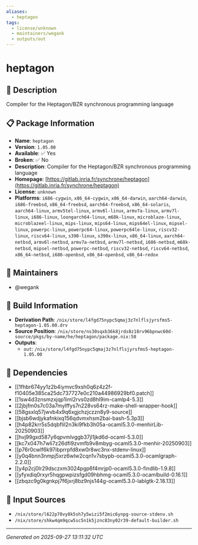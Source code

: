 ```yaml
---
aliases:
  - heptagon
tags:
  - license/unknown
  - maintainers/wegank
  - outputs/out
---
```


# heptagon

## 📝 Description

Compiler for the Heptagon/BZR synchronous programming language

## 📋 Package Information

- **Name**: `heptagon`
- **Version**: `1.05.00`
- **Available**: ✅ Yes
- **Broken**: ✅ No
- **Description**: Compiler for the Heptagon/BZR synchronous programming language
- **Homepage**: [https://gitlab.inria.fr/synchrone/heptagon](https://gitlab.inria.fr/synchrone/heptagon)
- **License**: `unknown`
- **Platforms**: `i686-cygwin`, `x86_64-cygwin`, `x86_64-darwin`, `aarch64-darwin`, `i686-freebsd`, `x86_64-freebsd`, `aarch64-freebsd`, `x86_64-solaris`, `aarch64-linux`, `armv5tel-linux`, `armv6l-linux`, `armv7a-linux`, `armv7l-linux`, `i686-linux`, `loongarch64-linux`, `m68k-linux`, `microblaze-linux`, `microblazeel-linux`, `mips-linux`, `mips64-linux`, `mips64el-linux`, `mipsel-linux`, `powerpc-linux`, `powerpc64-linux`, `powerpc64le-linux`, `riscv32-linux`, `riscv64-linux`, `s390-linux`, `s390x-linux`, `x86_64-linux`, `aarch64-netbsd`, `armv6l-netbsd`, `armv7a-netbsd`, `armv7l-netbsd`, `i686-netbsd`, `m68k-netbsd`, `mipsel-netbsd`, `powerpc-netbsd`, `riscv32-netbsd`, `riscv64-netbsd`, `x86_64-netbsd`, `i686-openbsd`, `x86_64-openbsd`, `x86_64-redox`
## 👥 Maintainers

- @wegank


## 🔧 Build Information

- **Derivation Path**: `/nix/store/l4fgd75nypc5qmaj3z7nlflsjyrsfms5-heptagon-1.05.00.drv`
- **Source Position**: `/nix/store/ns30sqxb36k8jrds8z18rv96bpnwc60d-source/pkgs/by-name/he/heptagon/package.nix:58`
- **Outputs**:
  - `out`:  `/nix/store/l4fgd75nypc5qmaj3z7nlflsjyrsfms5-heptagon-1.05.00`

## 🔗 Dependencies

- [[1fhbr674yy1z2b4iymvc9xsh0q6z4z2f-f10405e385ca25dc737727e0c210a44986929bf0.patch]]
- [[1sw4d3znsmzxjqp1iml2rvs0zd8hl9im-camlp4-5.3]]
- [[2jbjfm0s7c03a7mylffys7n228vs64rz-make-shell-wrapper-hook]]
- [[58gsxlq57jwvb4x9q6xgjchzjczzn8y9-source]]
- [[bjsb6wdjykafnkixq156qdvmxhsm2bai-bash-5.3p3]]
- [[h4p82krr5s5dqbflil2n3ki9fkb3h05a-ocaml5.3.0-menhirLib-20250903]]
- [[hvj99gxd587y6qpvmlvggb37jl1jkd6d-ocaml-5.3.0]]
- [[kc7x047h7wli7z26dfi9zvmfb9v8mbyg-ocaml5.3.0-menhir-20250903]]
- [[p76r0cwlf6k97ibprrpfd8xw0r8wc3nx-stdenv-linux]]
- [[y0q4bnn3nmpj5xrz6wlw2cqn1v7sbypb-ocaml5.3.0-ocamlgraph-2.2.0]]
- [[y4p2cj0lr29dsczxm3024pgp6f4mrjp0-ocaml5.3.0-findlib-1.9.8]]
- [[yfyxdiq0rxyr5hqgpwpizsfgd09hbhmg-ocaml5.3.0-ocamlbuild-0.16.1]]
- [[zbqzc9g0kgnkpj7f6jxrj8bz9njs144g-ocaml5.3.0-lablgtk-2.18.13]]

## 📁 Input Sources

- `/nix/store/l622p70vy8k5sh7y5wizi5f2mic6ynpg-source-stdenv.sh`
- `/nix/store/shkw4qm9qcw5sc5n1k5jznc83ny02r39-default-builder.sh`

---
*Generated on 2025-09-27 13:11:32 UTC*
